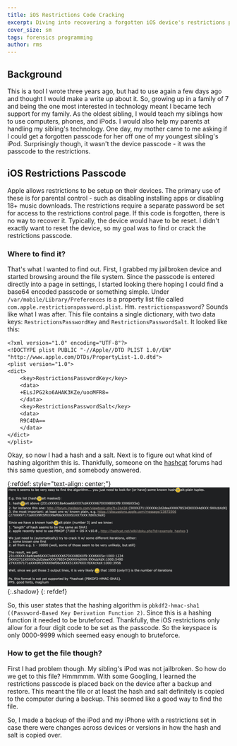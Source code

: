 ```yaml
---
title: iOS Restrictions Code Cracking
excerpt: Diving into recovering a forgotten iOS device's restrictions passcode and writing a tool to do so automatically. 
cover_size: sm
tags: forensics programming
author: rms
---
```


## Background

This is a tool I wrote three years ago, but had to use again a few days ago and thought I would make a write up about it. So, growing up in a family of 7 and being the one most interested in technology meant I became tech support for my family. As the oldest sibling, I would teach my siblings how to use computers, phones, and iPods. I would also help my parents at handling my sibling's technology. One day, my mother came to me asking if I could get a forgotten passcode for her off one of my youngest sibling's iPod. Surprisingly though, it wasn't the device passcode - it was the passcode to the restrictions.

## iOS Restrictions Passcode

Apple allows restrictions to be setup on their devices. The primary use of these is for parental control - such as disabling installing apps or disabling 18+ music downloads. The restrictions require a separate password be set for access to the restrictions control page. If this code is forgotten, there is no way to recover it. Typically, the device would have to be reset. I didn't exactly want to reset the device, so my goal was to find or crack the restrictions passcode.

### Where to find it?

That's what I wanted to find out. First, I grabbed my jailbroken device and started browsing around the file system. Since the passcode is entered directly into a page in settings, I started looking there hoping I could find a base64 encoded passcode or something simple. Under `/var/mobile/Library/Preferences` is a property list file called `com.apple.restrictionspassword.plist`. Hm. `restrictionspassword`? Sounds like what I was after. This file contains a single dictionary, with two data keys: `RestrictionsPasswordKey` and `RestrictionsPasswordSalt`. It looked like this:

```
<?xml version="1.0" encoding="UTF-8"?>
<!DOCTYPE plist PUBLIC "-//Apple//DTD PLIST 1.0//EN" "http://www.apple.com/DTDs/PropertyList-1.0.dtd">
<plist version="1.0">
<dict>
	<key>RestrictionsPasswordKey</key>
	<data>
	+ELsJPG2ko6AHAK3KZe/uooMFR8=
	</data>
	<key>RestrictionsPasswordSalt</key>
	<data>
	R9C4DA==
	</data>
</dict>
</plist>
```

Okay, so now I had a hash and a salt. Next is to figure out what kind of hashing algorithm this is. Thankfully, someone on the [hashcat](https://hashcat.net/forum/thread-2892.html) forums had this same question, and somebody answered.  

{:refdef: style="text-align: center;"}
![Start Screen](../public/2021-08-03/post.jpg){:.shadow}
{: refdef}

So, this user states that the hashing algorithm is `pbkdf2-hmac-sha1 ((Password-Based Key Derivation Function 2)`.  Since this is a hashing function it needed to be bruteforced. Thankfully, the iOS restrictions only allow for a four digit code to be set as the passcode. So the keyspace is only 0000-9999 which seemed easy enough to bruteforce.

### How to get the file though?

First I had problem though. My sibling's iPod was not jailbroken. So how do we get to this file? Hmmmmm. With some Googling, I learned the restrictions passcode is placed back on the device after a backup and restore. This meant the file or at least the hash and salt definitely is copied to the computer during a backup. This seemed like a good way to find the file. 

So, I made a backup of the iPod and my iPhone with a restrictions set in case there were changes across devices or versions in how the hash and salt is copied over. 